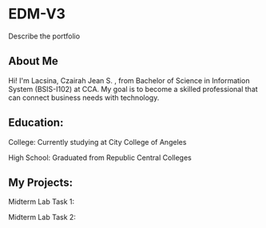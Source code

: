 # EDM-V3
Describe the portfolio

## About Me
Hi! I'm Lacsina, Czairah Jean S. , from Bachelor of Science in Information System (BSIS-I102) at CCA. My goal is to become a skilled professional that can connect business needs with technology.
## Education:
College: Currently studying at City College of Angeles

High School: Graduated from Republic Central Colleges

## My Projects:
Midterm Lab Task 1:

Midterm Lab Task 2:
